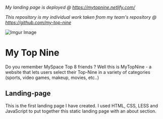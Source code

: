 *My landing page is deployed @ https://mytopnine.netlify.com/*

*This repository is my individual work taken from my team's repository @ https://github.com/my-top-nine*

![Imgur Image](https://imgur.com/BXYXEn0.jpg)

# My Top Nine
Do you remember MySpace Top 8 friends ? Well this is MyTopNine - a website that lets users select their Top-Nine in a variety of categories (sports, video games, makeup, movies, etc..)

## Landing-page
This is the first landing page I have created. I used HTML, CSS, LESS and JavaScript to put together this static landing page with an about section. 




